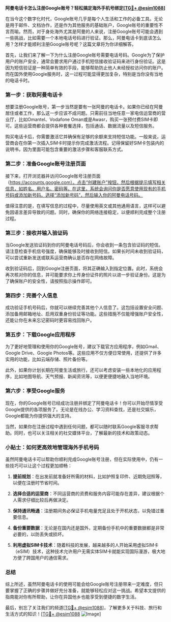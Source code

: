**阿曼电话卡怎么注册Google账号？轻松搞定海外手机号绑定[[TG💪+ @esim1088](https://t.me/s/esim1088)]**

在当今这个数字化时代，Google账号几乎是每个人生活和工作的必备工具。无论是用于邮件、文档协作，还是作为其他服务的基础账户，Google账号的重要性不言而喻。然而，对于身处海外尤其是阿曼的人来说，注册Google账号可能会遇到一些挑战，比如需要一个本地电话号码进行验证。那么，阿曼电话卡到底该怎么用？怎样才能顺利注册Google账号呢？这篇文章将为你详细解答。

首先，让我们来了解一下为什么注册Google账号需要电话号码。Google为了保护用户的账户安全，通常会要求用户通过手机短信接收验证码来进行身份验证。这是因为短信验证是一种简单有效的手段，能够帮助防止他人未经授权访问你的账户。而在国外使用Google服务时，这一过程可能显得更加复杂，特别是当你没有当地的电话卡时。

### **第一步：获取阿曼电话卡**

想要注册Google账号，第一步当然是要有一张阿曼的电话卡。如果你已经在阿曼居住或者工作，那么这一步应该不成问题。只需前往当地任意一家电信运营商的营业厅，比如Omantel、Vodafone Oman或是Awasr，购买一张预付费SIM卡即可。这些运营商都会提供各种套餐选择，包括通话、数据流量以及短信服务。

购买电话卡后，你需要激活它并确保有足够的余额来支持短信功能。一般来说，运营商会在你第一次插入SIM卡时提示你完成激活流程。记得保留好SIM卡包装内的说明书，因为里面可能包含重要的激活步骤和客服联系方式。

### **第二步：准备Google账号注册页面**

接下来，打开浏览器并访问Google账号注册页面（https://accounts.google.com）。点击“创建账户”按钮，然后根据提示填写相关信息，如姓名、用户名、密码等。在这里，系统会询问你是否愿意使用现有的手机号码或添加新号码。选择“添加新号码”，然后输入你的阿曼电话号码。

值得注意的是，在填写信息的过程中，尽量使用英文或其他通用语言，这样可以避免因语言差异导致的问题。同时，确保你的网络连接稳定，以便顺利完成整个注册过程。

### **第三步：接收并输入验证码**

当Google发送验证码到你的阿曼电话号码后，你会收到一条包含验证码的短信。请注意检查手机信号强度，确保能够及时接收到短信。如果长时间未收到验证码，可以尝试重新发送或联系运营商确认是否存在网络故障。

收到验证码后，回到Google注册页面，将其正确输入到指定位置。此时，系统会再次核对你的信息，并可能要求你上传身份证件的照片以进一步验证身份。这是为了确保账户的安全性，请按照指示操作即可。

### **第四步：完善个人信息**

成功验证手机号码后，你就可以继续完善其他个人信息了。这包括设置安全问题、添加备用邮箱地址、启用双重身份验证等功能。这些措施不仅能增强账户安全性，还能让你在未来忘记密码时更容易找回账户。

### **第五步：下载Google应用程序**

为了更好地管理和使用你的Google账号，建议下载官方应用程序，例如Gmail、Google Drive、Google Photos等。这些应用不仅方便日常使用，还提供了许多实用的功能，比如云端存储、照片备份等。

此外，如果你计划长期在阿曼生活或旅行，还可以考虑安装一些本地化的应用程序，比如地图导航、天气预报、新闻资讯等，以便更便捷地融入当地环境。

### **第六步：享受Google服务**

现在，你的Google账号已经成功注册并绑定了阿曼电话卡！你可以开始尽情享受Google提供的各项服务了。无论是在线办公、学习资料查找，还是社交娱乐，Google都能为你提供强大的支持。

当然，如果你在注册过程中遇到任何问题，都可以随时联系Google客服寻求帮助。同时，也可以关注相关的社交媒体平台，了解最新的技术和政策动态。

### **小贴士：如何更高效地管理海外手机号码**

虽然阿曼电话卡可以帮助你顺利完成Google账号注册，但在实际使用中，仍有一些技巧可以让这个过程更加顺畅：

1. **提前规划**：在出发前就准备好所需的材料，比如护照复印件、近期免冠照等，以便在注册时节省时间。
   
2. **选择合适的运营商**：不同运营商的资费和服务内容可能存在差异，建议根据个人需求仔细比较后再做决定。

3. **保持通讯畅通**：注册期间务必保证手机电量充足且处于开机状态，以免错过重要信息。

4. **备份重要数据**：无论是在国内还是国外，定期备份手机中的重要数据都是非常必要的，以防丢失或损坏。

5. **利用虚拟SIM卡技术**：随着科技的发展，越来越多的人开始采用虚拟SIM卡（eSIM）技术，这种技术允许用户无需实体SIM卡就能实现国际漫游，极大地方便了跨国用户的通信需求。

### **总结**

综上所述，虽然阿曼电话卡的使用可能会给Google账号注册带来一定难度，但只要掌握了正确的步骤并做好充分准备，就能够轻松应对这一挑战。希望本文提供的指南能对你有所帮助，让你在异国他乡也能享受到便捷的数字生活。

最后，别忘了关注我们的频道[[TG💪+ @esim1088](https://t.me/s/esim1088)]，了解更多关于科技、旅行和生活方式的知识！[[TG💪+ @esim1088](https://t.me/s/esim1088) ![Image](https://i.postimg.cc/4NQfJmqS/Snipaste-2025-05-13-00-14-12.png)]